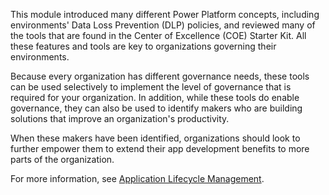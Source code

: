 This module introduced many different Power Platform concepts,
including environments' Data Loss Prevention (DLP) policies, and reviewed
many of the tools that are found in the Center of Excellence (COE) Starter Kit.
All these features and tools are key to organizations governing their
environments.

Because every organization has different governance needs, these tools
can be used selectively to implement the level of governance
that is required for your organization. In addition, while these tools do enable
governance, they can also be used to identify makers who are building
solutions that improve an organization's productivity.

When these makers have been identified, organizations should look to
further empower them to extend their app development benefits to more
parts of the organization.

For more information, see [Application Lifecycle Management](https://youtu.be/xwCUJmrRI9E?azure-portal=true).
